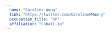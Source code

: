 ```yaml
---
  name: "Caroline Wong"
  link: "https://twitter.com/CarolineWMWong"
  occupation_title: "VP"
  affiliation: "Cobalt.io"
---
```


